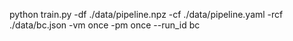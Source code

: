 python train.py -df ./data/pipeline.npz -cf ./data/pipeline.yaml -rcf ./data/bc.json -vm once -pm once --run_id bc